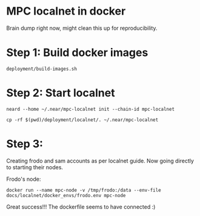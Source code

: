 # MPC localnet in docker

Brain dump right now, might clean this up for reproducibility.

# Step 1: Build docker images

```shell
deployment/build-images.sh
```

# Step 2: Start localnet
```shell
neard --home ~/.near/mpc-localnet init --chain-id mpc-localnet
```

```shell
cp -rf $(pwd)/deployment/localnet/. ~/.near/mpc-localnet
```

# Step 3:
Creating frodo and sam accounts as per localnet guide. Now going directly to starting their nodes.

Frodo's node:

```shell
docker run --name mpc-node -v /tmp/frodo:/data --env-file docs/localnet/docker_envs/frodo.env mpc-node
```

Great success!!! The dockerfile seems to have connected :)
